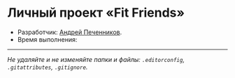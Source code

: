 # Личный проект «Fit Friends»

* Разработчик: [Андрей Печенников](https://htmlacademy.ru/profile/devandy).
* Время выполнения: 

---

_Не удаляйте и не изменяйте папки и файлы:_
_`.editorconfig`, `.gitattributes`, `.gitignore`._
